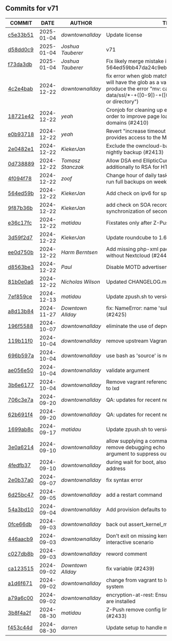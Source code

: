 ## Commits for v71
| COMMIT | DATE | AUTHOR | TITLE |
| ------ | ---- | ------ | ----- |
| [c5e33b51](https://github.com/downtownallday/mailinabox-ldap/commit/c5e33b51e5d112a09420d242c3d8cf1c23aeeafa) | 2025-01-04 | _downtownallday_ | Update license |
| [d58dd0c9](https://github.com/downtownallday/mailinabox-ldap/commit/d58dd0c91dd677acd6940d9b6099e2abb0ede729) | 2025-01-04 | _Joshua Tauberer_ | v71 |
| [f73da3db](https://github.com/downtownallday/mailinabox-ldap/commit/f73da3db60fc221fd2ecae17eac16db426800b2b) | 2025-01-04 | _Joshua Tauberer_ | Fix likely merge mistake in 564ed59bb47da24c9ebc50ae9137e6dcbcae9826 |
| [4c2e4bab](https://github.com/downtownallday/mailinabox-ldap/commit/4c2e4bab29a1030d87f5213b12dcfb38bcec2e83) | 2024-12-22 | _downtownallday_ | fix error when glob matches nothing (variable 'file' will have the glob as a value in the for loop and produce the error "mv: cannot stat '/home/user-data/ssl/*-+([0-9])-+([0-9a-f]).pem': No such file or directory") |
| [18721e42](https://github.com/downtownallday/mailinabox-ldap/commit/18721e42d19e87df5b7ba0182525739928dd39fa) | 2024-12-22 | _yeah_ | Cronjob for cleaning up expired SSL certificates in order to improve page load times with many domains (#2410) |
| [e0b93718](https://github.com/downtownallday/mailinabox-ldap/commit/e0b93718a33338115e953564170d87af6a55e1f9) | 2024-12-22 | _yeah_ | Revert "increase timeout for the nginx proxy that provides access to the Mail…" (#2411) |
| [2e0482e1](https://github.com/downtownallday/mailinabox-ldap/commit/2e0482e1817fd1a167b247a9137b86ee190d2947) | 2024-12-22 | _KiekerJan_ | Exclude the owncloud-backup folder from the nightly backup (#2413) |
| [0d738889](https://github.com/downtownallday/mailinabox-ldap/commit/0d7388899c02a3785714bfe75d711f5929b3ded2) | 2024-12-22 | _Tomasz Stanczak_ | Allow DSA end EllipticCurve private keys to be used additionally to RSA for HTTPS certificates (#2416) |
| [4f094f78](https://github.com/downtownallday/mailinabox-ldap/commit/4f094f7859cab6ee72792b96313c1c7d4407685d) | 2024-12-22 | _zoof_ | Change hour of daily tasks to run at 1am and only run full backups on weekends (#2424) |
| [564ed59b](https://github.com/downtownallday/mailinabox-ldap/commit/564ed59bb47da24c9ebc50ae9137e6dcbcae9826) | 2024-12-22 | _KiekerJan_ | Add check on ipv6 for spamhaus (#2428) |
| [9f87b36b](https://github.com/downtownallday/mailinabox-ldap/commit/9f87b36ba182e5ec6e519a4a6c27e9ead8c08469) | 2024-12-22 | _KiekerJan_ | add check on SOA record to determine up to date synchronization of secondary nameserver (#2429) |
| [e36c17fc](https://github.com/downtownallday/mailinabox-ldap/commit/e36c17fc72249fef1eb6b638c4fa3ad2ad765d32) | 2024-12-22 | _matidau_ | Fixstates only after Z-Push upgrade (#2432) |
| [3d59f2d7](https://github.com/downtownallday/mailinabox-ldap/commit/3d59f2d7e0d0c2794f88fc36d5fca11fc757f9a7) | 2024-12-22 | _KiekerJan_ | Update roundcube to 1.6.9 (#2440) |
| [ee0d750b](https://github.com/downtownallday/mailinabox-ldap/commit/ee0d750b8560b0e2e9a9bf0afe52ed12982cb7f2) | 2024-12-22 | _Harm Berntsen_ | Add missing php-xml package for Roundcube without Nextcloud (#2441) |
| [d8563be3](https://github.com/downtownallday/mailinabox-ldap/commit/d8563be38b2fa047725ee85c7330bdf775101cdd) | 2024-12-22 | _Paul_ | Disable MOTD advertisements (#2457) |
| [81b0e0a6](https://github.com/downtownallday/mailinabox-ldap/commit/81b0e0a64f3ed295205dbc5461bb8f4fc2791e3d) | 2024-12-22 | _Nicholas Wilson_ | Updated CHANGELOG.md, fix typo(s) (#2459) |
| [7ef859ce](https://github.com/downtownallday/mailinabox-ldap/commit/7ef859ce961ea24b70f7e4f8307f069a8f7b42b3) | 2024-12-13 | _matidau_ | Update zpush.sh to version 2.7.5 (#2463) |
| [a8d13b84](https://github.com/downtownallday/mailinabox-ldap/commit/a8d13b84b4e2ac7332ae825177c4f9aa7a01e782) | 2024-11-27 | _Downtown Allday_ | fix: NameError: name 'subprocess' is not defined (#2425) |
| [196f5588](https://github.com/downtownallday/mailinabox-ldap/commit/196f5588cc61e6531cda9491f3eb26f152630528) | 2024-10-07 | _downtownallday_ | eliminate the use of deprecated utcnow() |
| [119b11f0](https://github.com/downtownallday/mailinabox-ldap/commit/119b11f0227b6565148221bbd0bccb6ef4011a15) | 2024-10-04 | _downtownallday_ | remove upstream Vagrantfile |
| [696b597a](https://github.com/downtownallday/mailinabox-ldap/commit/696b597a9c4a7beea1e76ff5ade57f94bbd9770e) | 2024-10-04 | _downtownallday_ | use bash as 'source' is needed in provision scripts |
| [ae056e50](https://github.com/downtownallday/mailinabox-ldap/commit/ae056e507beaf86272dc5cdc20545f5d9c2ae41c) | 2024-10-04 | _downtownallday_ | validate argument |
| [3b6e6177](https://github.com/downtownallday/mailinabox-ldap/commit/3b6e6177d03c4fc10d3c3afe07760e8f4b49f181) | 2024-10-04 | _downtownallday_ | Remove vagrant references - everything has moved to lxd |
| [706c3e7a](https://github.com/downtownallday/mailinabox-ldap/commit/706c3e7af93add6ced094a473ebbc57716cd03f7) | 2024-09-20 | _downtownallday_ | QA: updates for recent nextcloud change |
| [62b691f4](https://github.com/downtownallday/mailinabox-ldap/commit/62b691f44a2f201f55052831e2b1ddad962a9cb9) | 2024-09-20 | _downtownallday_ | QA: updates for recent nextcloud changes |
| [1699ab8c](https://github.com/downtownallday/mailinabox-ldap/commit/1699ab8c02e6813075a65fff9903c85e31d52445) | 2024-09-17 | _matidau_ | Update zpush.sh to version 2.7.4 (#2423) |
| [3e0a6214](https://github.com/downtownallday/mailinabox-ldap/commit/3e0a6214508724496ce2c629b598cedf4be1b22c) | 2024-09-10 | _downtownallday_ | allow supplying a command line to execute to ssh remove debugging echo statements add -q argument to suppress outputting lxc command line |
| [4fedfb37](https://github.com/downtownallday/mailinabox-ldap/commit/4fedfb377da393d7fe22ca8781a964e9759a18ce) | 2024-09-10 | _downtownallday_ | during wait for boot, also wait until vm has an ip address |
| [2e0b37a0](https://github.com/downtownallday/mailinabox-ldap/commit/2e0b37a09a964c0e7499c2bff7d4f2d25361e9d9) | 2024-09-07 | _downtownallday_ | fix syntax error |
| [6d25bc47](https://github.com/downtownallday/mailinabox-ldap/commit/6d25bc47bf20ba48c53bc861962e9356713fcbfa) | 2024-09-05 | _downtownallday_ | add a restart command |
| [54a3bd10](https://github.com/downtownallday/mailinabox-ldap/commit/54a3bd100c43710800ce3208acf1380e071bc0a3) | 2024-09-04 | _downtownallday_ | Add provision defaults to lxc init |
| [0fce66db](https://github.com/downtownallday/mailinabox-ldap/commit/0fce66dbc7e3c46b08d31698deca27badfbb0682) | 2024-09-03 | _downtownallday_ | back out assert_kernel_modules |
| [446aacb9](https://github.com/downtownallday/mailinabox-ldap/commit/446aacb9b6ae4dce8c021c8d1a4b09efefebabdb) | 2024-09-03 | _downtownallday_ | Don't exit on missing kernel module during non-interactive scenario |
| [c027db8b](https://github.com/downtownallday/mailinabox-ldap/commit/c027db8bf49091e6d4cef214722a062635e80d3c) | 2024-09-03 | _downtownallday_ | reword comment |
| [ca123515](https://github.com/downtownallday/mailinabox-ldap/commit/ca123515aad102327701b18a7d65d180f800b815) | 2024-09-02 | _Downtown Allday_ | fix variable (#2439) |
| [a1d6f671](https://github.com/downtownallday/mailinabox-ldap/commit/a1d6f6713578097b1b68bb0cea80f6327a2c3577) | 2024-09-02 | _downtownallday_ | change from vagrant to lxd as the virtualization system |
| [a79a6c00](https://github.com/downtownallday/mailinabox-ldap/commit/a79a6c00eb252de8c2581744894c8173a34b2f92) | 2024-09-02 | _downtownallday_ | encryption-at-rest: Ensure required kernel modules are installed |
| [3b8f4a2f](https://github.com/downtownallday/mailinabox-ldap/commit/3b8f4a2fe8bd686f9d3ff405d9bb380c3c6315a8) | 2024-08-30 | _matidau_ | Z-Push remove config lines no longer supported (#2433) |
| [f453c44d](https://github.com/downtownallday/mailinabox-ldap/commit/f453c44d524b68a3a99f567168dd401f88556633) | 2024-08-30 | _darren_ | Update setup to handle multiple SSH ports (#2437) |
